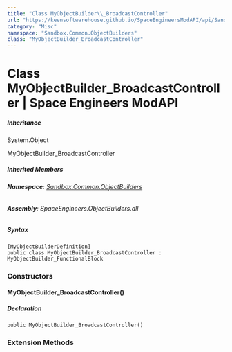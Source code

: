 ```yaml
---
title: "Class MyObjectBuilder\\_BroadcastController"
url: "https://keensoftwarehouse.github.io/SpaceEngineersModAPI/api/Sandbox.Common.ObjectBuilders.MyObjectBuilder_BroadcastController.html"
category: "Misc"
namespace: "Sandbox.Common.ObjectBuilders"
class: "MyObjectBuilder_BroadcastController"
---
```


# Class MyObjectBuilder\_BroadcastController | Space Engineers ModAPI

##### Inheritance

System.Object

MyObjectBuilder\_BroadcastController

##### Inherited Members

###### **Namespace**: [Sandbox.Common.ObjectBuilders](https://keensoftwarehouse.github.io/SpaceEngineersModAPI/api/Sandbox.Common.ObjectBuilders.html)

###### **Assembly**: SpaceEngineers.ObjectBuilders.dll

##### Syntax

```
[MyObjectBuilderDefinition]
public class MyObjectBuilder_BroadcastController : MyObjectBuilder_FunctionalBlock
```

### Constructors

#### MyObjectBuilder\_BroadcastController()

##### Declaration

```
public MyObjectBuilder_BroadcastController()
```

### Extension Methods